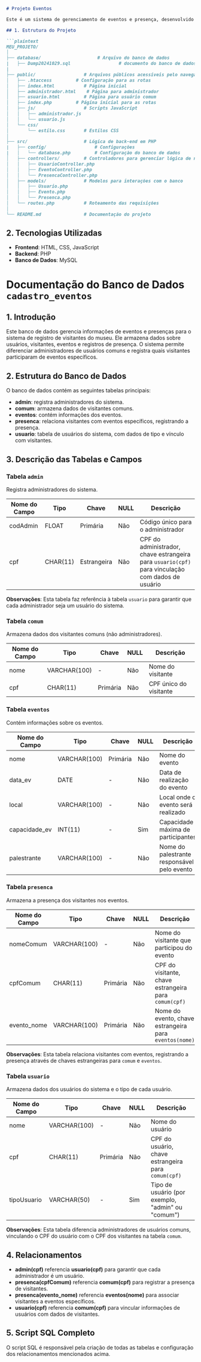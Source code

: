 ```markdown
# Projeto Eventos

Este é um sistema de gerenciamento de eventos e presença, desenvolvido com front-end em HTML, CSS e JavaScript e back-end em PHP, com banco de dados MySQL. O sistema permite o registro de usuários, criação e edição de eventos, e confirmação de presença em eventos.

## 1. Estrutura do Projeto

```plaintext
MEU_PROJETO/
│
├── database/                     # Arquivo do banco de dados
|   ├── Dump20241029.sql                  # documento do banco de dados
|
├── public/                  # Arquivos públicos acessíveis pelo navegador
│   ├── .htaccess         # Configuração para as rotas
│   ├── index.html           # Página inicial
│   ├── administrador.html    # Página para administrador
│   ├── usuario.html         # Página para usuário comum
│   ├── index.php         # Página inicial para as rotas
│   ├── js/                  # Scripts JavaScript
│   │   ├── administrador.js 
│   │   └── usuario.js       
│   └── css/
│       └── estilo.css       # Estilos CSS
│
├── src/                     # Lógica de back-end em PHP
|   ├── config/                  # Configurações
|   │   └── database.php         # Configuração do banco de dados
│   ├── controllers/         # Controladores para gerenciar lógica de negócio
│   │   ├── UsuarioController.php
│   │   ├── EventoController.php
│   │   └── PresencaController.php
│   ├── models/              # Modelos para interações com o banco
│   │   ├── Usuario.php
│   │   ├── Evento.php
│   │   └── Presenca.php
│   └── routes.php           # Roteamento das requisições
│
└── README.md                # Documentação do projeto
```

## 2. Tecnologias Utilizadas

- **Frontend**: HTML, CSS, JavaScript
- **Backend**: PHP
- **Banco de Dados**: MySQL


# Documentação do Banco de Dados `cadastro_eventos`

## 1. Introdução

Este banco de dados gerencia informações de eventos e presenças para o sistema de registro de visitantes do museu. Ele armazena dados sobre usuários, visitantes, eventos e registros de presença. O sistema permite diferenciar administradores de usuários comuns e registra quais visitantes participaram de eventos específicos.

## 2. Estrutura do Banco de Dados

O banco de dados contém as seguintes tabelas principais:

- **admin**: registra administradores do sistema.
- **comum**: armazena dados de visitantes comuns.
- **eventos**: contém informações dos eventos.
- **presenca**: relaciona visitantes com eventos específicos, registrando a presença.
- **usuario**: tabela de usuários do sistema, com dados de tipo e vínculo com visitantes.

## 3. Descrição das Tabelas e Campos

### Tabela `admin`
Registra administradores do sistema.

| Nome do Campo | Tipo     | Chave       | NULL | Descrição                                                                                      |
|---------------|----------|-------------|------|------------------------------------------------------------------------------------------------|
| codAdmin      | FLOAT    | Primária    | Não  | Código único para o administrador                                                              |
| cpf           | CHAR(11) | Estrangeira | Não  | CPF do administrador, chave estrangeira para `usuario(cpf)` para vinculação com dados de usuário |

**Observações**: Esta tabela faz referência à tabela `usuario` para garantir que cada administrador seja um usuário do sistema.

### Tabela `comum`
Armazena dados dos visitantes comuns (não administradores).

| Nome do Campo | Tipo          | Chave       | NULL | Descrição                |
|---------------|---------------|-------------|------|--------------------------|
| nome          | VARCHAR(100)  | -           | Não  | Nome do visitante        |
| cpf           | CHAR(11)      | Primária    | Não  | CPF único do visitante   |

### Tabela `eventos`
Contém informações sobre os eventos.

| Nome do Campo    | Tipo          | Chave    | NULL | Descrição                               |
|------------------|---------------|----------|------|-----------------------------------------|
| nome             | VARCHAR(100)  | Primária | Não  | Nome do evento                          |
| data_ev          | DATE          | -        | Não  | Data de realização do evento            |
| local            | VARCHAR(100)  | -        | Não  | Local onde o evento será realizado      |
| capacidade_ev    | INT(11)       | -        | Sim  | Capacidade máxima de participantes      |
| palestrante      | VARCHAR(100)  | -        | Não  | Nome do palestrante responsável pelo evento |

### Tabela `presenca`
Armazena a presença dos visitantes nos eventos.

| Nome do Campo | Tipo          | Chave       | NULL | Descrição                                                |
|---------------|---------------|-------------|------|----------------------------------------------------------|
| nomeComum     | VARCHAR(100)  | -           | Não  | Nome do visitante que participou do evento               |
| cpfComum      | CHAR(11)      | Primária    | Não  | CPF do visitante, chave estrangeira para `comum(cpf)`    |
| evento_nome   | VARCHAR(100)  | Primária    | Não  | Nome do evento, chave estrangeira para `eventos(nome)`   |

**Observações**: Esta tabela relaciona visitantes com eventos, registrando a presença através de chaves estrangeiras para `comum` e `eventos`.

### Tabela `usuario`
Armazena dados dos usuários do sistema e o tipo de cada usuário.

| Nome do Campo | Tipo          | Chave       | NULL | Descrição                                            |
|---------------|---------------|-------------|------|------------------------------------------------------|
| nome          | VARCHAR(100)  | -           | Não  | Nome do usuário                                      |
| cpf           | CHAR(11)      | Primária    | Não  | CPF do usuário, chave estrangeira para `comum(cpf)`  |
| tipoUsuario   | VARCHAR(50)   | -           | Sim  | Tipo de usuário (por exemplo, "admin" ou "comum")    |

**Observações**: Esta tabela diferencia administradores de usuários comuns, vinculando o CPF do usuário com o CPF dos visitantes na tabela `comum`.

## 4. Relacionamentos

- **admin(cpf)** referencia **usuario(cpf)** para garantir que cada administrador é um usuário.
- **presenca(cpfComum)** referencia **comum(cpf)** para registrar a presença de visitantes.
- **presenca(evento_nome)** referencia **eventos(nome)** para associar visitantes a eventos específicos.
- **usuario(cpf)** referencia **comum(cpf)** para vincular informações de usuários com dados de visitantes.

## 5. Script SQL Completo

O script SQL é responsável pela criação de todas as tabelas e configuração dos relacionamentos mencionados acima.
